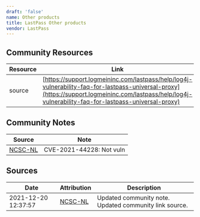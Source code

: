 ```yaml
---
draft: 'false'
name: Other products
title: LastPass Other products
vendor: LastPass
---
```



## Community Resources
| Resource | Link |
| --- | --- |
| source | [https://support.logmeininc.com/lastpass/help/log4j-vulnerability-faq-for-lastpass-universal-proxy](https://support.logmeininc.com/lastpass/help/log4j-vulnerability-faq-for-lastpass-universal-proxy) |

## Community Notes
| Source | Note |
| --- | --- |
| [NCSC-NL](https://github.com/NCSC-NL/log4shell/blob/main/software/README.md) | CVE-2021-44228: Not vuln </ul> |

## Sources
| Date | Attribution | Description |
| --- | --- | --- |
| 2021-12-20 12:37:57 | [NCSC-NL](https://github.com/NCSC-NL/log4shell/blob/main/software/README.md) | Updated community note. Updated community link source.  |
